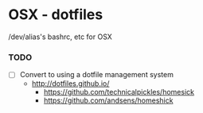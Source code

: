 # OSX - dotfiles

/dev/alias's bashrc, etc for OSX

### TODO

* [ ] Convert to using a dotfile management system
  * http://dotfiles.github.io/
    * https://github.com/technicalpickles/homesick
    * https://github.com/andsens/homeshick
